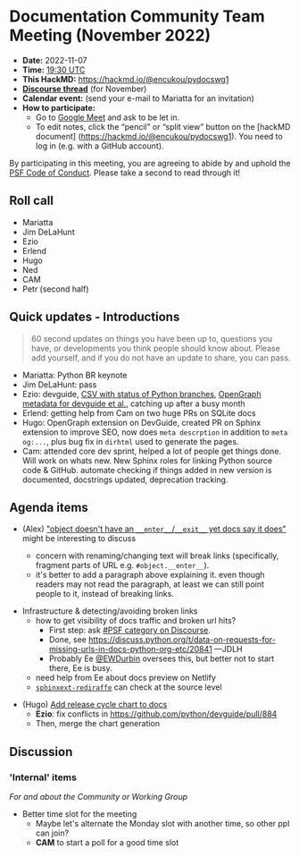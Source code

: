 # Documentation Community Team Meeting (November 2022)

- **Date:** 2022-11-07
- **Time:** [19:30 UTC](https://arewemeetingyet.com/UTC/2022-11-07/19:30/Docs%20Meeting)
- **This HackMD:** https://hackmd.io/@encukou/pydocswg1
- [**Discourse thread**](https://discuss.python.org/t/20057) (for November)
- **Calendar event:** (send your e-mail to Mariatta for an invitation)
- **How to participate:**
  -  Go to [Google Meet](https://meet.google.com/dii-qrzf-wkw) and ask to be let in.
  -  To edit notes, click the “pencil” or “split view” button on the [hackMD document]  (https://hackmd.io/@encukou/pydocswg1). You need to log in (e.g. with a GitHub account).

By participating in this meeting, you are agreeing to abide by and uphold the [PSF Code of Conduct](https://www.python.org/psf/codeofconduct/).
Please take a second to read through it!

## Roll call

- Mariatta
- Jim DeLaHunt
- Ezio
- Erlend
- Hugo
- Ned
- CAM
- Petr (second half)


## Quick updates - Introductions

> 60 second updates on things you have been up to, questions you have, or developments you think people should know about. Please add yourself, and if you do not have an update to share, you can pass.

- Mariatta: Python BR keynote 
- Jim DeLaHunt: pass
- Ezio: devguide, [CSV with status of Python branches](https://github.com/python/devguide/pull/884), [OpenGraph metadata for devguide et al.](https://github.com/python/devguide/pull/953), catching up after a busy month
- Erlend: getting help from Cam on two huge PRs on SQLite docs
- Hugo: OpenGraph extension on DevGuide, created PR on Sphinx extension to improve SEO, now does `meta descrption` in addition to `meta og:...`, plus bug fix in `dirhtml` used to generate the pages.
- Cam: attended core dev sprint, helped a lot of people get things done. Will work on whats new. New Sphinx roles for linking Python source code & GitHub. automate checking if things added in new version is documented, docstrings updated, deprecation tracking.

## Agenda items

* (Alex) ["object doesn't have an `__enter__`/`__exit__` yet docs say it does"](https://github.com/python/cpython/issues/97699) might be interesting to discuss

    - concern with renaming/changing text will break links (specifically, fragment parts of URL e.g. `#object.__enter__`).
    - it's better to add a paragraph above explaining it. even though readers may not read the paragraph, at least we can still point people to it, instead of breaking links.


- Infrastructure & detecting/avoiding broken links
    - how to get visibility of docs traffic and broken url hits? 
        - First step: ask [#PSF category on Discourse](https://discuss.python.org/c/python-software-foundation/9). 
        - Done, see https://discuss.python.org/t/data-on-requests-for-missing-urls-in-docs-python-org-etc/20841 —JDLH
        - Probably Ee [@EWDurbin](https://discuss.python.org/u/ewdurbin/summary) oversees this, but better not to start there, Ee is busy.
    - need help from Ee about docs preview on Netlify
    - [`sphinxext-rediraffe`](https://sphinxext-rediraffe.readthedocs.io/en/latest/) can check at the source level
* (Hugo) [Add release cycle chart to docs](https://github.com/python/docs-community/issues/67)
  * **Ezio**: fix conflicts in https://github.com/python/devguide/pull/884
  * Then, merge the chart generation

## Discussion

### 'Internal' items

*For and about the Community or Working Group*

- Better time slot for the meeting
  - Maybe let's alternate the Monday slot with another time, so other ppl can join?
  - **CAM** to start a poll for a good time slot
